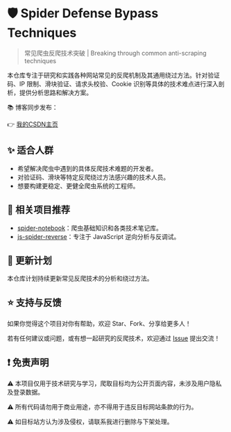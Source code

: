 # 🛡️ Spider Defense Bypass Techniques

> 常见爬虫反爬技术突破 | Breaking through common anti-scraping techniques

本仓库专注于研究和实践各种网站常见的反爬机制及其通用绕过方法。针对验证码、IP 限制、滑块验证、请求头校验、Cookie 识别等具体的技术难点进行深入剖析，提供分析思路和解决方案。

📚 博客同步发布：

👉 [我的CSDN主页](https://blog.csdn.net/2401_87328929)

[//]: # (## 📖 仓库结构)

[//]: # (```)

[//]: # (spider-defense-bypass/)

[//]: # (├── techniques/            # 各类反爬技术分析与绕过方法)

[//]: # (│   ├── captcha_ocr/       # 验证码识别 &#40;OCR&#41;)

[//]: # (│   │   ├── README.md      # 技术说明和方法)

[//]: # (│   │   └── demo_code/     # 演示代码)

[//]: # (│   ├── ip_proxy/          # IP 代理与轮换)

[//]: # (│   │   └── ...)

[//]: # (│   ├── slider_captcha/    # 滑块验证码)

[//]: # (│   │   └── ...)

[//]: # (│   ├── signature_params/  # 请求参数签名 &#40;侧重非 JS 逆向部分&#41;)

[//]: # (│   │   └── ...)

[//]: # (│   └── ...)

[//]: # (├── README.md              # 项目说明)

[//]: # (└── .gitignore             # Git 忽略文件)

[//]: # (```)

[//]: # (## 📌 内容主题（持续更新中）)

[//]: # ()
[//]: # (- **验证码识别与绕过：** 传统图像验证码 &#40;OCR&#41;、点触验证码、行为验证码等。)

[//]: # (- **IP 限制与封锁应对：** 代理 IP 池构建与管理、IP 轮换策略、延迟请求等。)

[//]: # (- **滑块验证码破解：** 轨迹模拟、环境模拟、机器学习识别等。)

[//]: # (- **请求头与 Cookie 深度伪造与管理。**)

[//]: # (- **基于机器学习/深度学习的反爬应用**（如验证码识别、行为判断）。)

[//]: # (- **数据加密参数分析**（侧重非 JS 逆向的参数构造或分析）。)

[//]: # (- **账号/Session 管理与维护。**)

[//]: # (- **行为模拟与轨迹生成。**)

[//]: # ()
[//]: # (每个主题力求从原理出发，分析网站如何实现反爬，并提供对应的绕过思路、常用工具和代码示例。)

## ✨ 适合人群

- 希望解决爬虫中遇到的具体反爬技术难题的开发者。
- 对验证码、滑块等特定反爬绕过方法感兴趣的技术人员。
- 想要构建更稳定、更健全爬虫系统的工程师。

## 📌 相关项目推荐

- [spider-notebook](https://github.com/Annyfee/spider-notebook)：爬虫基础知识和各类技术笔记库。
- [js-spider-reverse](https://github.com/Annyfee/js-spider-reverse)：专注于 JavaScript 逆向分析与反调试。

## 🧭 更新计划

本仓库计划持续更新常见反爬技术的分析和绕过方法。

## ⭐️ 支持与反馈

如果你觉得这个项目对你有帮助，欢迎 Star、Fork、分享给更多人！

若有任何建议或问题，或有想一起研究的反爬技术，欢迎通过 [Issue](https://github.com/Annyfee/spider-defense-bypass/issues) 提出交流！

## ❗ 免责声明
⚠️ 本项目仅用于技术研究与学习，爬取目标均为公开页面内容，未涉及用户隐私及登录数据。

⚠️ 所有代码请勿用于商业用途，亦不得用于违反目标网站条款的行为。

⚠️ 如目标站方认为涉及侵权，请联系我进行删除与下架处理。